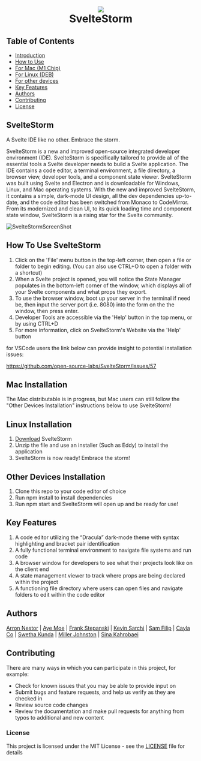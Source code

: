 
<h1 align="center">
 <img src="https://i.imgur.com/KtvNAi2.png">
 <br/>
 SvelteStorm
</h1>
 
## Table of Contents
 
- [Introduction](#SvelteStorm)
- [How to Use](#how-to-use-sveltestorm)
- [For Mac (M1 Chip)](#mac-installation)
- [For Linux (DEB)](#linux-installation)
- [For other devices](#other-devices-installation)
- [Key Features](#key-features)
- [Authors](#authors)
- [Contributing](#contributing)
- [License](#license)
 
## SvelteStorm 
 
A Svelte IDE like no other. Embrace the storm.
 
SvelteStorm is a new and improved open-source integrated developer environment (IDE). SvelteStorm is specifically tailored to provide all of the essential tools a Svelte developer needs to build a Svelte application. The IDE contains a code editor, a terminal environment, a file directory, a browser view, developer tools, and a component state viewer. SvelteStorm was built using Svelte and Electron and is downloadable for Windows, Linux, and Mac operating systems. With the new and improved SvelteStorm, it contains a simple, dark-mode UI design, all the dev dependencies up-to-date, and the code editor has been switched from Monaco to CodeMirror. From its modernized and clean UI, to its quick loading time and component state window, SvelteStorm is a rising star for the Svelte community.
 
![SvelteStormScreenShot](https://i.imgur.com/ALjdtDB.gif)

## How To Use SvelteStorm
 
1. Click on the 'File' menu button in the top-left corner, then open a file or folder to begin editing. (You can also use CTRL+O to open a folder with a shortcut)
2. When a Svelte project is opened, you will notice the State Manager populates in the bottom-left corner of the window, which displays all of your Svelte components and what props they export.
3. To use the browser window, boot up your server in the terminal if need be, then input the server port (i.e. 8080) into the form on the the window, then press enter.
4. Developer Tools are accessible via the 'Help' button in the top menu, or by using CTRL+D
5. For more information, click on SvelteStorm's Website via the 'Help' button
 
for VSCode users the link below can provide insight to potential installation issues:
 
https://github.com/open-source-labs/SvelteStorm/issues/57

## Mac Installation

The Mac distributable is in progress, but Mac users can still follow the "Other Devices Installation" instructions below to use SvelteStorm!

## Linux Installation 

1. [Download](https://s3.amazonaws.com/svelte-storm.com/sveltestorm-v2.0_2.0_amd64.zip) SvelteStorm 
3. Unzip the file and use an installer (Such as Eddy) to install the application
4. SvelteStorm is now ready! Embrace the storm!

## Other Devices Installation

1. Clone this repo to your code editor of choice 
2. Run npm install to install dependencies 
3. Run npm start and SvelteStorm will open up and be ready for use!
 
## Key Features 
1. A code editor utilizing the “Dracula” dark-mode theme with syntax highlighting and bracket pair identification
2. A fully functional terminal environment to navigate file systems and run code
3. A browser window for developers to see what their projects look like on the client end
4. A state management viewer to track where props are being declared within the project
5. A functioning file directory where users can open files and navigate folders to edit within the code editor
 
 
## Authors
 
 [Arron Nestor](https://github.com/Nestar6) | [Aye Moe](https://github.com/ayemmoe) |
 [Frank Stepanski](https://github.com/frankstepanski) | [Kevin Sarchi](https://github.com/Svrchi) |
 [Sam Filip](https://github.com/samfilip) | [Cayla Co](https://github.com/caycodes) | [Swetha Kunda](http://github.com/swethakunda) |
 [Miller Johnston](https://github.com/MillerJ20) | [Sina Kahrobaei](https://github.com/Skaybee)
 
 
## Contributing
There are many ways in which you can participate in this project, for example:
- Check for known issues that you may be able to provide input on
- Submit bugs and feature requests, and help us verify as they are checked in
- Review source code changes
- Review the documentation and make pull requests for anything from typos to additional and new content
 
### License
This project is licensed under the MIT License - see the [LICENSE](LICENSE) file for details

